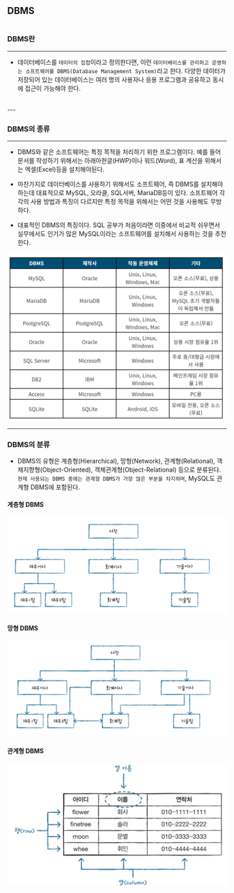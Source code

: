 #
## DBMS
#

### DBMS란
---

* 데이터베이스를 `데이터의 집합`이라고 정의한다면, 이런 `데이터베이스를 관리하고 운영하는 소프트웨어를 DBMS(Database Management System)`라고 한다. 다양한 데이터가 저장되어 있는 데이터베이스는 여러 명의 사용자나 응용 프로그램과 공유하고 동시에 접근이 가능해야 한다.
<br>
---

### DBMS의 종류
---

* DBMS와 같은 소프트웨어는 특정 목적을 처리하기 위한 프로그램이다. 예를 들어 문서를 작성하기 위해서는 아래아한글(HWP)이나 워드(Word), 표 계산을 위해서는 엑셀(Excel)등을 설치해야된다.

* 마찬가지로 데이터베이스를 사용하기 위해서도 소프트웨어, 즉 DBMS를 설치해야 하는데 대표적으로 MySQL, 오라클, SQL서버, MariaDB등이 있다. 소프트웨어 각각의 사용 방법과 특징이 다르지만 특정 목적을 위해서는 어떤 것을 사용해도 무방하다.

* 대표적인 DBMS의 특징이다. SQL 공부가 처음이라면 이중에서 비교적 쉬우면서 실무에서도 인기가 많은 MySQL이라는 소프트웨어를 설치해서 사용하는 것을 추천한다.

![Alt text](image.png)

---
### DBMS의 분류

* DBMS의 유형은 계층형(Hierarchical), 망형(Network), 관계형(Relational), 객체지향형(Object-Oriented), 객체관계형(Object-Relational) 등으로 분류된다. `현재 사용되는 DBMS 중에는 관계형 DBMS가 가장 많은 부분을 차지하며`, MySQL도 관계형 DBMS에 포함된다.

#### 계층형 DBMS
![Alt text](image-1.png)

#### 망형 DBMS
![Alt text](image-2.png)

#### 관계형 DBMS
![Alt text](image-3.png)

